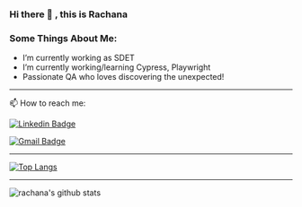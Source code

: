 ### Hi there 👋 , this is Rachana

<!-- <--
**RachanaHT/RachanaHT** is a ✨ _special_ ✨ repository because its `README.md` (this file) appears on your GitHub profile. -->

### Some Things About Me:

-  I’m currently working as SDET
-  I’m currently working/learning Cypress, Playwright
-  Passionate QA who loves discovering the unexpected!

--- 
 📫 How to reach me: 

<!-- SOCAIL MEDIA HANDLES -->
[![Linkedin Badge](https://img.shields.io/badge/-Rachana_HT-blue?style=flat-square&logo=Linkedin&logoColor=white&link=https://www.linkedin.com/in/rachana-h-t-846010169/)](https://www.linkedin.com/in/rachana-h-t-846010169/)

[![Gmail Badge](https://img.shields.io/badge/-Rachana_HT-c14438?style=flat-square&logo=Gmail&logoColor=white&link=mailto:rachanaht1218@gmail.com)](mailto:rachanaht1218@gmail.com)

---
<!--  TOP LANGUAGES STATISTICS -->
 [![Top Langs](https://github-readme-stats.vercel.app/api/top-langs/?username=rachanaht&theme=dark&layout=compact&align=right&width=40%)](https://github.com/anuraghazra/github-readme-stats)
 
  --- 
  ![rachana's github stats](https://github-readme-stats.vercel.app/api?username=RachanaHT&show_icons=true&count_private=true&hide=issues,prs)
 
